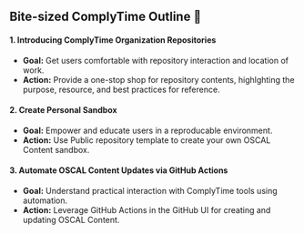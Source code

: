 ## Bite-sized ComplyTime Outline 🥮

#### 1. Introducing ComplyTime Organization Repositories
  - **Goal:** Get users comfortable with repository interaction and location of work.
  - **Action:** Provide a one-stop shop for repository contents, highlghting the purpose, resource, and best practices for reference.
#### 2. Create Personal Sandbox
  - **Goal:** Empower and educate users in a reproducable environment. 
  - **Action:** Use Public repository template to create your own OSCAL Content sandbox. 
#### 3. Automate OSCAL Content Updates via GitHub Actions
  - **Goal:** Understand practical interaction with ComplyTime tools using automation.
  - **Action:** Leverage GitHub Actions in the GitHub UI for creating and updating OSCAL Content. 

